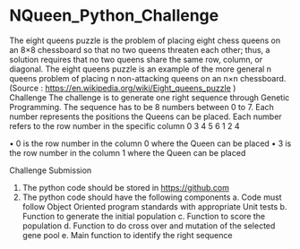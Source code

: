 # NQueen_Python_Challenge

The eight queens puzzle is the problem of placing eight chess queens on an 8×8 chessboard so that no two queens threaten each other; thus, a solution requires that no two queens share the same row, column, or diagonal. The eight queens puzzle is an example of the more general n queens problem of placing n non-attacking queens on an n×n chessboard. (Source : https://en.wikipedia.org/wiki/Eight_queens_puzzle )  
Challenge
The challenge is to generate one right sequence through Genetic Programming. The sequence has to be 8 numbers between 0 to 7. Each number represents the positions the Queens can be placed. Each number refers to the row number in the specific column
0	3	4	5	6	1	2	4

•	0 is the row number in the column 0 where the Queen can be placed
•	3 is the row number in the column 1 where the Queen can be placed

Challenge Submission

1.	The python code should be stored in https://github.com 
2.	The python code should have the following components
a.	Code must follow Object Oriented program standards with appropriate Unit tests
b.	Function to generate the initial population
c.	Function to score the population
d.	Function to do cross over and mutation of the selected gene pool
e.	Main function to identify the right sequence
